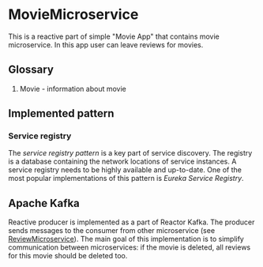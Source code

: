 # MovieMicroservice
This is a reactive part of simple "Movie App" that contains movie microservice. In this app user can leave reviews for movies.

## Glossary
1. Movie - information about movie

## Implemented pattern
### Service registry
The *service registry pattern* is a key part of service discovery. The registry is a database containing the network locations of service instances. A service registry needs to be highly available and up-to-date. One of the most popular implementations of this pattern is *Eureka Service Registry*.

## Apache Kafka
Reactive producer is implemented as a part of Reactor Kafka. The producer sends messages to the consumer from other microservice (see [ReviewMicroservice](https://github.com/hizmailovich/ReviewMicroservice)). The main goal of this implementation is to simplify communication between microservices: if the movie is deleted, all reviews for this movie should be deleted too.
